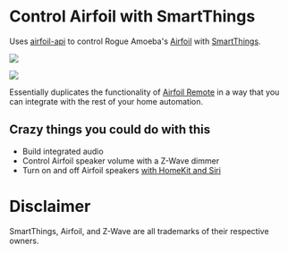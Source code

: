 # Control Airfoil with SmartThings

Uses [airfoil-api](https://github.com/jnewland/airfoil-api) to control Rogue
Amoeba's [Airfoil](https://www.rogueamoeba.com/airfoil/) with
[SmartThings](http://www.smartthings.com/).

![](http://virtual-host-discourse.global.ssl.fastly.net/uploads/smartthings/optimized/3X/b/e/beab2c7c205b50784a50ba7430a278b1d9830544_1_281x499.jpg)

![](http://virtual-host-discourse.global.ssl.fastly.net/uploads/smartthings/optimized/3X/7/6/76c7157fdf233ef86aa8c611ca30cb1fa4db891d_1_281x499.jpg)

Essentially duplicates the functionality of
[Airfoil Remote](https://www.rogueamoeba.com/airfoil/remote/) in a way that you
can integrate with the rest of your home automation.

## Crazy things you could do with this

* Build integrated audio
* Control Airfoil speaker volume with a Z-Wave dimmer
* Turn on and off Airfoil speakers
  [with HomeKit and Siri](http://community.smartthings.com/t/hello-home-homekit-and-siri-control-via-homebridge/16701)

# Disclaimer

SmartThings, Airfoil, and Z-Wave are all trademarks of their respective owners.
